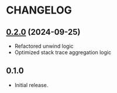 # CHANGELOG

## [0.2.0](https://github.com/littleGnAl/glance/compare/0.1.0...0.2.0) (2024-09-25)

* Refactored unwind logic
* Optimized stack trace aggregation logic

## 0.1.0

* Initial release.
